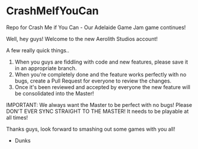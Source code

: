 # CrashMeIfYouCan
Repo for Crash Me if You Can - Our Adelaide Game Jam game continues!

Well, hey guys! Welcome to the new Aerolith Studios account!

A few really quick things.. 

1. When you guys are fiddling with code and new features, please save it in an appropriate branch.
2. When you're completely done and the feature works perfectly with no bugs, create a Pull Request for everyone to review the changes.
3. Once it's been reviewed and accepted by everyone the new feature will be consolidated into the Master!

IMPORTANT: We always want the Master to be perfect with no bugs! Please DON'T EVER SYNC STRAIGHT TO THE MASTER! It needs to be playable at all times!

Thanks guys, look forward to smashing out some games with you all!

- Dunks
